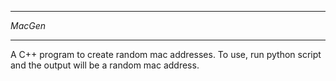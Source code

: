 ********
*MacGen*
********
A C++ program to create random mac addresses.
To use, run python script and the output will be a random mac address.
